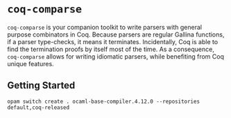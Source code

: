# `coq-comparse`

`coq-comparse` is your companion toolkit to write parsers with general
purpose combinators in Coq. Because parsers are regular Gallina
functions, if a parser type-checks, it means it
terminates. Incidentally, Coq is able to find the termination proofs
by itself most of the time. As a consequence, `coq-comparse` allows
for writing idiomatic parsers, while benefiting from Coq unique
features.

## Getting Started

```
opam switch create . ocaml-base-compiler.4.12.0 --repositories default,coq-released
```
